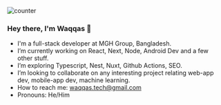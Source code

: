 ![counter](https://enjt0ljskv4f2tu.m.pipedream.net)

### Hey there, I'm Waqqas 👋

- I'm a full-stack developer at MGH Group, Bangladesh.
- I’m currently working on React, Next, Node, Android Dev and a few other stuff.
- I’m exploring Typescript, Nest, Nuxt, Github Actions, SEO.
- I’m looking to collaborate on any interesting project relating web-app dev, mobile-app dev, machine learning.
- How to reach me: waqqas.tech@gmail.com
- Pronouns: He/Him
